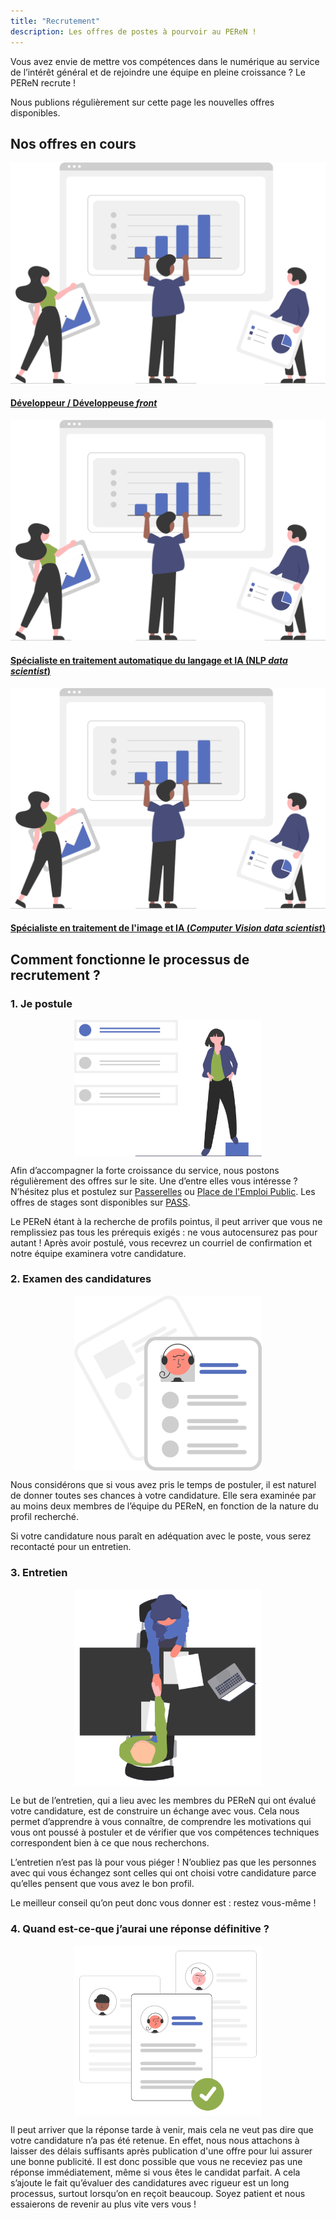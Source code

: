 ```yaml
---
title: "Recrutement"
description: Les offres de postes à pourvoir au PEReN !
---
```


Vous avez envie de mettre vos compétences dans le numérique au service de l’intérêt général et de rejoindre une équipe en pleine croissance ? Le PEReN recrute !

Nous publions régulièrement sur cette page les nouvelles offres disponibles.



## Nos offres en cours

<div class="fr-grid-row fr-grid-row--gutters fr-grid-row--center recrutements fr-my-0">
    <div class="fr-col-6 fr-col-lg-3">
        <div class="fr-tile fr-enlarge-link">
            <div class="fr-tile__img">
                <img src="undraw_Data_re_80ws.svg" class="fr-responsive-img" titre="Développeur / Développeuse front" alt="Développeur / Développeuse front" />
            </div>
            <div class="fr-tile__body">
                <h4 class="fr-tile__title"><a class="fr-tile__link" href="https://passerelles.economie.gouv.fr/offre-de-emploi/emploi-developpeur-front-end-sen-peren-155-h-f_4165.aspx">Développeur / Développeuse <em lang="en">front</em></a></h4>
            </div>
        </div>
    </div>
    <div class="fr-col-6 fr-col-lg-3">
        <div class="fr-tile fr-enlarge-link">
            <div class="fr-tile__img">
                <img src="undraw_Data_re_80ws.svg" class="fr-responsive-img" title="Spécialiste en traitement automatique du langage et IA (NLP data scientist)" alt="Spécialiste en traitement automatique du langage et IA (NLP data scientist)" />
            </div>
            <div class="fr-tile__body">
                <h4 class="fr-tile__title"><a class="fr-tile__link" href="https://www.passerelles.economie.gouv.fr/offre-de-emploi/emploi-specialiste-en-traitement-automatique-du-langage-et-ia-nlp-data-scientist-sen-peren-157-h-f_4208.aspx">Spécialiste en traitement automatique du langage et IA (NLP <em lang="en">data scientist</em>)</a></h4>
            </div>
        </div>
    </div>
    <div class="fr-col-6 fr-col-lg-3">
        <div class="fr-tile fr-enlarge-link">
            <div class="fr-tile__img">
                <img src="undraw_Data_re_80ws.svg" class="fr-responsive-img" title="Spécialiste en traitement de l'image et IA (Computer Vision data scientist)" alt="Spécialiste en traitement de l'image et IA (Computer Vision data scientist)" />
            </div>
            <div class="fr-tile__body">
                <h4 class="fr-tile__title"><a class="fr-tile__link" href="https://www.passerelles.economie.gouv.fr/offre-de-emploi/emploi-specialiste-en-traitement-de-l-image-et-ia-computer-vision-data-scientist-sen-peren-156-h-f_4207.aspx">Spécialiste en traitement de l'image et IA (<em lang="en">Computer Vision data scientist</em>)</a></h4>
            </div>
        </div>
    </div>
</div>




## Comment fonctionne le processus de recrutement ?

### 1. Je postule

<img style="max-width: 100%; width: 300px; display: block; margin: auto;" src="undraw_job_offers_kw5d.svg" alt="Illustration pour la section" title="Je postule">

Afin d’accompagner la forte croissance du service, nous postons régulièrement des offres sur le site. Une d’entre elles vous intéresse ? N’hésitez plus et postulez sur [Passerelles][1] ou [Place de l'Emploi Public][2]. Les offres de stages sont disponibles sur [PASS][3].

Le PEReN étant à la recherche de profils pointus, il peut arriver que vous ne remplissiez pas tous les prérequis exigés : ne vous autocensurez pas pour autant ! Après avoir postulé, vous recevrez un courriel de confirmation et notre équipe examinera votre candidature.


[1]: https://passerelles.economie.gouv.fr
[2]: https://place-emploi-public.gouv.fr/
[3]: https://www.pass.fonction-publique.gouv.fr/


### 2. Examen des candidatures

<img style="max-width: 100%; width: 300px; display: block; margin: auto;" src="undraw_Resume_re_hkth.svg" alt="Illustration pour la section" title="Examen des candidatures">

Nous considérons que si vous avez pris le temps de postuler, il est naturel de donner toutes ses chances à votre candidature. Elle sera examinée par au moins deux membres de l’équipe du PEReN, en fonction de la nature du profil recherché.

Si votre candidature nous paraît en adéquation avec le poste, vous serez recontacté pour un entretien.



### 3. Entretien

<img style="max-width: 100%; width: 300px; display: block; margin: auto;" src="../equipe/undraw_interview_rmcf.svg" alt="Illustration pour la section" title="Entretien">

Le but de l’entretien, qui a lieu avec les membres du PEReN qui ont évalué votre candidature, est de construire un échange avec vous. Cela nous permet d’apprendre à vous connaître, de comprendre les motivations qui vous ont poussé à postuler et de vérifier que vos compétences techniques correspondent bien à ce que nous recherchons.

L’entretien n’est pas là pour vous piéger ! N’oubliez pas que les personnes avec qui vous échangez sont celles qui ont choisi votre candidature parce qu’elles pensent que vous avez le bon profil.

Le meilleur conseil qu’on peut donc vous donner est : restez vous-même !



### 4.	Quand est-ce-que j’aurai une réponse définitive ?

<img style="max-width: 100%; width: 300px; display: block; margin: auto;" src="undraw_Hiring_re_yk5n.svg" alt="Illustration pour la section" title="Réponse définitive">

Il peut arriver que la réponse tarde à venir, mais cela ne veut pas dire que votre candidature n’a pas été retenue. En effet, nous nous attachons à laisser des délais suffisants après publication d'une offre pour lui assurer une bonne publicité. Il est donc possible que vous ne receviez pas une réponse immédiatement, même si vous êtes le candidat parfait. A cela s’ajoute le fait qu’évaluer des candidatures avec rigueur est un long processus, surtout lorsqu’on en reçoit beaucoup. Soyez patient et nous essaierons de revenir au plus vite vers vous !
